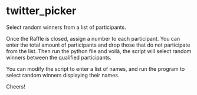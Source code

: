 # twitter_picker
Select random winners from a list of participants.

Once the Raffle is closed, assign a number to each participant. You can enter the total amount of participants and drop those that do not participate from the list.
Then run the python file and voilà, the script will select random winners between the qualified participants.

You can modify the script to enter a list of names, and run the program to select random winners displaying their names.

Cheers!
